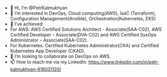 - 👋 Hi, I’m @PetrKalmukhyan
- 👀 I’m interested in DevOps, Cloud computing(AWS), IaaC (Terraform), Configuration Management(Ansible), Orchestration(Kubernetes, EKS)
- 🌱 I've achieved:
- For AWS: AWS Certified Solutions Architect - Associate(SAA-C02), AWS Certified Developer – Associate(DVA-C02) and AWS Certified SysOps Administrator – Associate(SAA-C02).
- For Kubernetes: Certified Kubernetes Administrator(CKA) and Certified Kubernetes App Developer (CKAD).
- 💞️ I’m looking to collaborate on DevOps on AWS.
- 📫 How to reach me via my LinkedIn: https://www.linkedin.com/in/petr-kalmukhyan-616031120/

<!---
PetrKalmukhyan/PetrKalmukhyan is a ✨ special ✨ repository because its `README.md` (this file) appears on your GitHub profile.
You can click the Preview link to take a look at your changes.
--->

